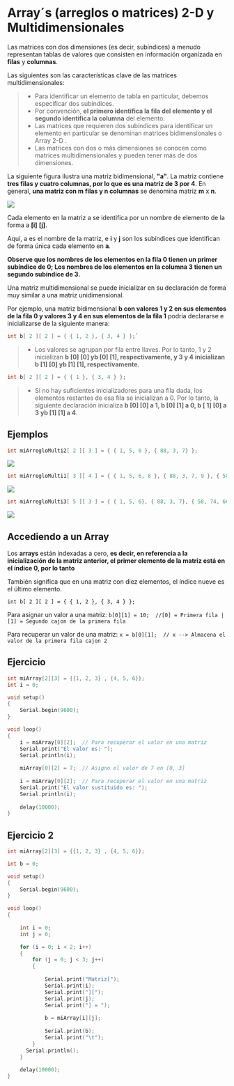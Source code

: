 # Array´s (arreglos o matrices) 2-D y Multidimensionales

Las matrices con dos dimensiones (es decir, subíndices) a menudo representan tablas de valores que consisten en información organizada en **filas** y **columnas**. 

Las siguientes son las características clave de las matrices multidimensionales: 

> - Para identificar un elemento de tabla en particular, debemos especificar dos subíndices. 
>- Por convención, **el primero identifica la fila del elemento y el segundo identifica la columna** del elemento. 
>- Las matrices que requieren dos subíndices para identificar un elemento en particular se denominan matrices bidimensionales o Array 2-D . 
>- Las matrices con dos o más dimensiones se conocen como matrices multidimensionales y pueden tener más de dos dimensiones.

La siguiente figura ilustra una matriz bidimensional, **"a"**. La matriz contiene **tres filas y cuatro columnas, por lo que es una matriz de 3 por 4**. En general, **una matriz con m filas y n columnas** se denomina matriz **m** x **n**.

![](https://www.tutorialspoint.com/arduino/images/multidimensional_array.jpg)

Cada elemento en la matriz a se identifica por un nombre de elemento de la forma a **[i]** **[j]**. 

Aquí, a es el nombre de la matriz, e **i** y **j** son los subíndices que identifican de forma única cada elemento en **a**. 

**Observe que los nombres de los elementos en la fila 0 tienen un primer subíndice de 0; Los nombres de los elementos en la columna 3 tienen un segundo subíndice de 3.**

Una matriz multidimensional se puede inicializar en su declaración de forma muy similar a una matriz unidimensional. 

Por ejemplo, una matriz bidimensional **b con valores 1 y 2 en sus elementos de la fila 0 y valores 3 y 4 en sus elementos de la fila 1** podría declararse e inicializarse de la siguiente manera:

```c
int b[ 2 ][ 2 ] = { { 1, 2 }, { 3, 4 } };`
```

>- Los valores se agrupan por fila entre llaves. Por lo tanto, 1 y 2 inicializan **b [0] [0] yb [0] [1], respectivamente, y 3 y 4 inicializan b [1] [0] yb [1] [1], respectivamente.**

```c
int b[ 2 ][ 2 ] = { { 1 }, { 3, 4 } };
```

>- Si no hay suficientes inicializadores para una fila dada, los elementos restantes de esa fila se inicializan a 0. Por lo tanto, la siguiente declaración inicializa **b [0] [0] a 1, b [0] [1] a 0, b [ 1] [0] a 3 yb [1] [1] a 4**.


## Ejemplos 

```c
int miArregloMulti2[ 2 ][ 3 ] = { { 1, 5, 6 }, { 88, 3, 7} };
```

![](https://static.lolahome.es/media/catalog/product/cache/1/image/600x/9df78eab33525d08d6e5fb8d27136e95/c/a/cajonera-6-cajones-blanco-122823.jpg)


```c
int miArregloMulti1[ 3 ][ 4 ] = { { 1, 5, 6, 8 }, { 88, 3, 7, 9 }, { 58, 74, 66, 848} };
```
![](https://manualidadesybellasartes.es/175094-home_default/cajonera-madera-artemio-415x11x325-mm.jpg)


```c
int miArregloMulti3[ 5 ][ 3 ] = { { 1, 5, 6}, { 88, 3, 7}, { 58, 74, 66}, { 75, 2, 85}, { 2, 7, 9} };
```

![](https://habitkasa.es/wp-content/uploads/2019/11/MB-150626_9-600x400.jpg)

## Accediendo a un Array

Los **arrays** están indexadas a cero, **es decir, en referencia a la inicialización de la matriz anterior, el primer elemento de la matriz está en el índice 0, por lo tanto** 

También significa que en una matriz con diez elementos, el índice nueve es el último elemento. 

`int b[ 2 ][ 2 ] = { { 1, 2 }, { 3, 4 } };`

Para asignar un valor a una matriz:
`b[0][1] = 10;	//[0] = Primera fila | [1] = Segundo cajon de la primera fila`

Para recuperar un valor de una matriz:
`x = b[0][1];  // x --> Almacena el valor de la primera fila cajon 2`


## Ejercicio 
```c
int miArray[2][3] = {{1, 2, 3} , {4, 5, 6}};
int i = 0;

void setup()
{
	Serial.begin(9600);
}

void loop()
{
	i = miArray[0][2]; 	// Para recuperar el valor en una matriz 
  	Serial.print("El valor es: ");
    Serial.println(i);
  
 	miArray[0][2] = 7;	// Asigno el valor de 7 en [0, 3]
  	
  	i = miArray[0][2];	// Para recuperar el valor en una matriz
 	Serial.print("El valor sustituido es: ");
    Serial.println(i);
  
  	delay(10000);
}
```

## Ejercicio 2

```c
int miArray[2][3] = {{1, 2, 3} , {4, 5, 6}};

int b = 0;

void setup()
{
	Serial.begin(9600);
}

void loop()
{
	  
	int i = 0;
	int j = 0;

    for (i = 0; i < 2; i++)
    {
        for (j = 0; j < 3; j++)
        {
                   
          	Serial.print("Matriz[");
          	Serial.print(i);
          	Serial.print("][");
          	Serial.print(j);
          	Serial.print("] = ");
          	 
          	b = miArray[i][j];
          	
          	Serial.print(b);
          	Serial.print("\t");
        }
      Serial.println();
    }
  
  	delay(10000);
}
```
<!--stackedit_data:
eyJoaXN0b3J5IjpbLTEyNzA3MDQxNiw4MzA4NTYxMTJdfQ==
-->